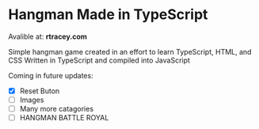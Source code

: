 # Hangman Made in TypeScript
Avalible at: **rtracey.com**

Simple hangman game created in an effort to learn TypeScript, HTML, and CSS
Written in TypeScript and compiled into JavaScript

Coming in future updates:
- [x] Reset Buton
- [ ] Images
- [ ] Many more catagories
- [ ] HANGMAN BATTLE ROYAL
